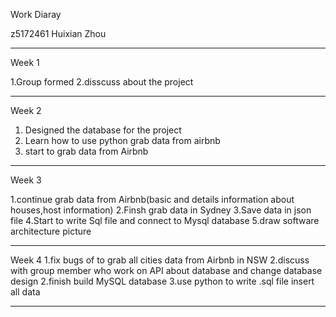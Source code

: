 Work Diaray

 z5172461
 Huixian Zhou
 
--------------------------------------------------------------
Week 1

  1.Group formed
  2.disscuss about the project 
  
 --------------------------------------------------------------
 
 Week 2
 
  1. Designed the database for the project
  2. Learn how to use python grab data from airbnb
  3. start to grab data from Airbnb
  
 --------------------------------------------------------------
 
 Week 3
 
  1.continue grab data from Airbnb(basic and details information about houses,host information)
  2.Finsh grab data in Sydney 
  3.Save data in json file
  4.Start to write Sql file and connect to Mysql database
  5.draw software architecture picture 
  
--------------------------------------------------------------

Week 4
  1.fix bugs of to grab all cities data from Airbnb in NSW
  2.discuss with group member who work on API about database and change database design
  2.finish build MySQL database
  3.use python to write .sql file insert all data 
  
--------------------------------------------------------------

 
